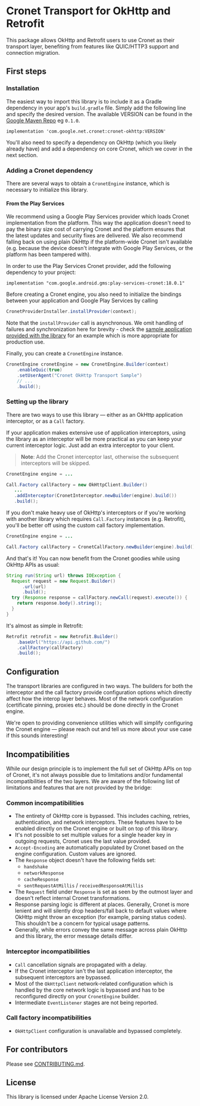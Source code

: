 # Cronet Transport for OkHttp and Retrofit

This package allows OkHttp and Retrofit users to use Cronet as their transport
layer, benefiting from features like QUIC/HTTP3 support and connection
migration.

## First steps

### Installation

The easiest way to import this library is to include it as a Gradle dependency
in your app's `build.gradle` file. Simply add the following line and specify
the desired version. The available VERSION can be found in the
[Google Maven Repo](https://maven.google.com/web/index.html#com.google.net.cronet:cronet-okhttp)
eg `0.1.0`.

```
implementation 'com.google.net.cronet:cronet-okhttp:VERSION'
```

You'll also need to specify a dependency on OkHttp (which you likely already
have) and add a dependency on core Cronet, which we cover in the next section.

### Adding a Cronet dependency

There are several ways to obtain a `CronetEngine` instance, which is necessary
to initialize this library.

#### From the Play Services

We recommend using a Google Play Services provider which loads Cronet
implementation from the platform. This way the application doesn't need to pay
the binary size cost of carrying Cronet and the platform ensures that the latest
updates and security fixes are delivered. We also recommend falling back
on using plain OkHttp if the platform-wide Cronet isn't available (e.g. because
the device doesn't integrate with Google Play Services, or the platform has been
tampered with).

In order to use the Play Services Cronet provider, add the following dependency
to your project:

```
implementation "com.google.android.gms:play-services-cronet:18.0.1"
```

Before creating a Cronet engine, you also need to initialize the bindings
between your application and Google Play Services by calling

```java
CronetProviderInstaller.installProvider(context);
```

Note that the `installProvider` call is asynchronous. We omit handling
of failures and synchronization here for brevity - check the
[sample application provided with the library](java/com/google/samples/cronet/okhttptransport/HttpClientHolder.java)
for an example which is more appropriate for production use.

Finally, you can create a `CronetEngine` instance.

```java
CronetEngine cronetEngine = new CronetEngine.Builder(context)
    .enableQuic(true)
    .setUserAgent("Cronet OkHttp Transport Sample")
    // ...
    .build();
```

### Setting up the library

There are two ways to use this library — either as an OkHttp application
interceptor, or as a `Call` factory.

If your application makes extensive use of application interceptors,
using the library as an interceptor will be more practical as you can keep
your current interceptor logic. Just add an extra interceptor to your client.

> **Note**: Add the Cronet interceptor last, otherwise the subsequent
> interceptors will be skipped.

```java
CronetEngine engine = ...

Call.Factory callFactory = new OkHttpClient.Builder()
   ...
   .addInterceptor(CronetInterceptor.newBuilder(engine).build())
   .build();
```

If you don't make heavy use of OkHttp's interceptors or if you're working with
another library which requires `Call.Factory` instances (e.g. Retrofit), you'll
be better off using the custom call factory implementation.

```java
CronetEngine engine = ...

Call.Factory callFactory = CronetCallFactory.newBuilder(engine).build();
```

And that's it! You can now benefit from the Cronet goodies while using OkHttp
APIs as usual:

```java
String run(String url) throws IOException {
  Request request = new Request.Builder()
      .url(url)
      .build();
  try (Response response = callFactory.newCall(request).execute()) {
    return response.body().string();
  }
}
```

It's almost as simple in Retrofit:

```java
Retrofit retrofit = new Retrofit.Builder()
    .baseUrl("https://api.github.com/")
    .callFactory(callFactory)
    .build();
```

## Configuration
The transport libraries are configured in two ways. The builders for both the
interceptor and the call factory provide configuration options which directly
affect how the interop layer behaves. Most of the network configuration
(certificate pinning, proxies etc.) should be done directly in the Cronet
engine.

We're open to providing convenience utilities which will simplify configuring
the Cronet engine — please reach out and tell us more about your use case
if this sounds interesting!

## Incompatibilities

While our design principle is to implement the full set of OkHttp APIs
on top of Cronet, it's not always possible due to limitations and/or
fundamental incompatibilities of the two layers. We are aware of the following
list of limitations and features that are not provided by the bridge:

### Common incompatibilities
  - The entirety of OkHttp core is bypassed. This includes caching, retries,
    authentication, and network interceptors. These features have to be enabled
    directly on the Cronet engine or built on top of this library.
  - It's not possible to set multiple values for a single header key in outgoing
    requests, Cronet uses the last value provided.
  - `Accept-Encoding` are automatically populated by Cronet based on the engine
    configuration. Custom values are ignored.
  - The `Response` object doesn't have the following fields set:
    - `handshake`
    - `networkResponse`
    - `cacheResponse`
    - `sentRequestAtMillis` / `receivedResponseAtMillis`
  - The `Request` field under `Response` is set as seen by the outmost layer and
    doesn't reflect internal Cronet transformations.
  - Response parsing logic is different at places. Generally, Cronet is more
    lenient and will silently drop headers/fall back to default values where
    OkHttp might throw an exception (for example, parsing status codes). This
    shouldn't be a concern for typical usage patterns.
  - Generally, while errors convey the same message across plain OkHttp and this
    library, the error message details differ.

### Interceptor incompatibilities
  - `Call` cancellation signals are propagated with a delay.
  - If the Cronet interceptor isn't the last application interceptor, the
    subsequent interceptors are bypassed.
  - Most of the `OkHttpClient` network-related configuration which is handled
    by the core network logic is bypassed and has to be reconfigured directly
    on your `CronetEngine` builder.
  - Intermediate `EventListener` stages are not being reported.

### Call factory incompatibilities
  - `OkHttpClient` configuration is unavailable and bypassed completely.

## For contributors

Please see [CONTRIBUTING.md](CONTRIBUTING.md).

## License

This library is licensed under Apache License Version 2.0.

